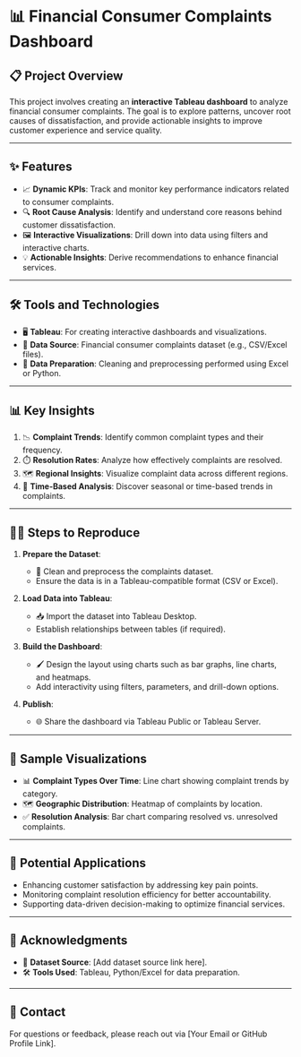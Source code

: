 # 📊 Financial Consumer Complaints Dashboard

## 📋 Project Overview
This project involves creating an **interactive Tableau dashboard** to analyze financial consumer complaints. The goal is to explore patterns, uncover root causes of dissatisfaction, and provide actionable insights to improve customer experience and service quality.

---

## ✨ Features
- 📈 **Dynamic KPIs**: Track and monitor key performance indicators related to consumer complaints.
- 🔍 **Root Cause Analysis**: Identify and understand core reasons behind customer dissatisfaction.
- 🖼️ **Interactive Visualizations**: Drill down into data using filters and interactive charts.
- 💡 **Actionable Insights**: Derive recommendations to enhance financial services.

---

## 🛠️ Tools and Technologies
- 🖥️ **Tableau**: For creating interactive dashboards and visualizations.
- 📂 **Data Source**: Financial consumer complaints dataset (e.g., CSV/Excel files).
- 🧹 **Data Preparation**: Cleaning and preprocessing performed using Excel or Python.

---

## 📊 Key Insights
1. 📉 **Complaint Trends**: Identify common complaint types and their frequency.
2. ⏱️ **Resolution Rates**: Analyze how effectively complaints are resolved.
3. 🗺️ **Regional Insights**: Visualize complaint data across different regions.
4. 📆 **Time-Based Analysis**: Discover seasonal or time-based trends in complaints.

---

## 🧑‍💻 Steps to Reproduce
1. **Prepare the Dataset**:
   - 🧹 Clean and preprocess the complaints dataset.
   - Ensure the data is in a Tableau-compatible format (CSV or Excel).

2. **Load Data into Tableau**:
   - 📥 Import the dataset into Tableau Desktop.
   - Establish relationships between tables (if required).

3. **Build the Dashboard**:
   - 🖌️ Design the layout using charts such as bar graphs, line charts, and heatmaps.
   - Add interactivity using filters, parameters, and drill-down options.

4. **Publish**:
   - 🌐 Share the dashboard via Tableau Public or Tableau Server.

---

## 📌 Sample Visualizations
- 📊 **Complaint Types Over Time**: Line chart showing complaint trends by category.
- 🗺️ **Geographic Distribution**: Heatmap of complaints by location.
- ✅ **Resolution Analysis**: Bar chart comparing resolved vs. unresolved complaints.

---

## 🌟 Potential Applications
- Enhancing customer satisfaction by addressing key pain points.
- Monitoring complaint resolution efficiency for better accountability.
- Supporting data-driven decision-making to optimize financial services.

---

## 🙏 Acknowledgments
- 📁 **Dataset Source**: [Add dataset source link here].
- 🛠️ **Tools Used**: Tableau, Python/Excel for data preparation.

---

## 📧 Contact
For questions or feedback, please reach out via [Your Email or GitHub Profile Link].

